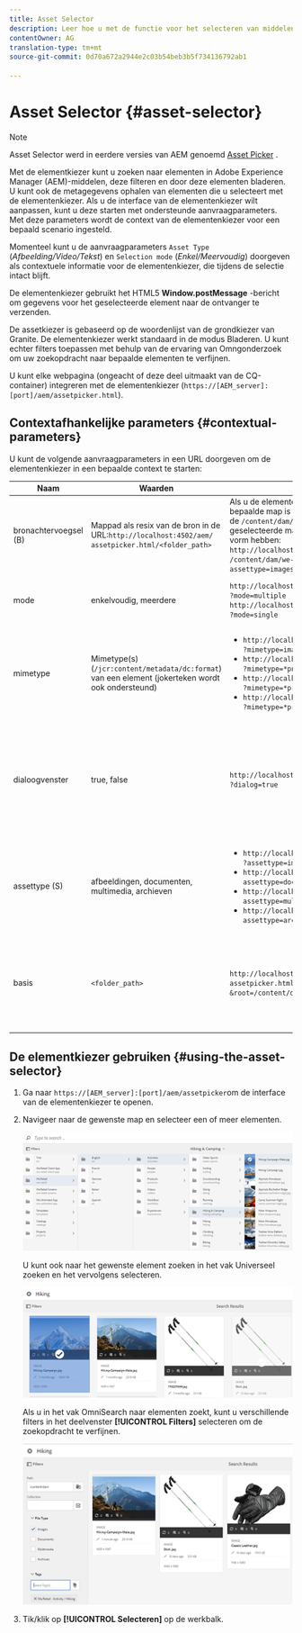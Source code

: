 ```yaml
---
title: Asset Selector
description: Leer hoe u met de functie voor het selecteren van middelen metagegevens voor elementen kunt zoeken, filteren, doorbladeren en ophalen in Adobe Experience Manager (AEM)-middelen. Leer ook hoe u de interface van de elementenkiezer kunt aanpassen.
contentOwner: AG
translation-type: tm+mt
source-git-commit: 0d70a672a2944e2c03b54beb3b5f734136792ab1

---
```



# Asset Selector {#asset-selector}

>[!NOTE]
>
>Asset Selector werd in eerdere versies van AEM genoemd [Asset Picker](https://helpx.adobe.com/experience-manager/6-2/assets/using/asset-picker.html) .

Met de elementkiezer kunt u zoeken naar elementen in Adobe Experience Manager (AEM)-middelen, deze filteren en door deze elementen bladeren. U kunt ook de metagegevens ophalen van elementen die u selecteert met de elementenkiezer. Als u de interface van de elementenkiezer wilt aanpassen, kunt u deze starten met ondersteunde aanvraagparameters. Met deze parameters wordt de context van de elementenkiezer voor een bepaald scenario ingesteld.

Momenteel kunt u de aanvraagparameters `Asset Type` (*Afbeelding/Video/Tekst*) en `Selection mode` (*Enkel/Meervoudig*) doorgeven als contextuele informatie voor de elementenkiezer, die tijdens de selectie intact blijft.

De elementenkiezer gebruikt het HTML5 **Window.postMessage** -bericht om gegevens voor het geselecteerde element naar de ontvanger te verzenden.

De assetkiezer is gebaseerd op de woordenlijst van de grondkiezer van Granite. De elementenkiezer werkt standaard in de modus Bladeren. U kunt echter filters toepassen met behulp van de ervaring van Omngonderzoek om uw zoekopdracht naar bepaalde elementen te verfijnen.

U kunt elke webpagina (ongeacht of deze deel uitmaakt van de CQ-container) integreren met de elementenkiezer (`https://[AEM_server]:[port]/aem/assetpicker.html`).

## Contextafhankelijke parameters {#contextual-parameters}

U kunt de volgende aanvraagparameters in een URL doorgeven om de elementenkiezer in een bepaalde context te starten:

| Naam | Waarden | Voorbeeld | Doel |
|---|---|---|---|
| bronachtervoegsel (B) | Mappad als resix van de bron in de URL:`http://localhost:4502/aem/`<br>`assetpicker.html/<folder_path>` | Als u de elementenkiezer wilt starten terwijl een bepaalde map is geselecteerd, bijvoorbeeld met de `/content/dam/we-retail/en/activities` geselecteerde map, moet de URL de volgende vorm hebben: `http://localhost:4502/aem/assetpicker.html`<br>`/content/dam/we-retail/en/activities?assettype=images` | Als u wilt dat een bepaalde map wordt geselecteerd wanneer de elementenkiezer wordt gestart, geeft u deze door als een bronachtervoegsel. |
| mode | enkelvoudig, meerdere | `http://localhost:4502/aem/assetpicker.html`<br>`?mode=multiple` <br> `http://localhost:4502/aem/assetpicker.html`<br>`?mode=single` | In meerdere modi kunt u meerdere elementen tegelijk selecteren met de elementkiezer. |
| mimetype | Mimetype(s) (`/jcr:content/metadata/dc:format`) van een element (jokerteken wordt ook ondersteund) | <ul><li>`http://localhost:4502/aem/assetpicker.html`<br>`?mimetype=image/png`</li>  <li>`http://localhost:4502/aem/assetpicker.html`<br>`?mimetype=*png`</li>  <li>`http://localhost:4502/aem/assetpicker.html`<br>`?mimetype=*presentation`</li>  <li>`http://localhost:4502/aem/assetpicker.html`<br>`?mimetype=*presentation&mimetype=*png`</li></ul> | Hiermee kunt u elementen filteren op basis van MIME-typen |
| dialoogvenster | true, false | `http://localhost:4502/aem/assetpicker.html`<br>`?dialog=true` | Gebruik deze parameters om de elementenkiezer te openen als granietdialoogvenster. Deze optie is alleen van toepassing wanneer u de elementenkiezer start via Granite Path Field en deze configureert als pickerSrc URL. |
| assettype (S) | afbeeldingen, documenten, multimedia, archieven | <ul><li>`http://localhost:4502/aem/assetpicker.html`<br>`?assettype=images`</li> <li>`http://localhost:4502/aem/assetpicker.html?assettype=documents`</li> <li>`http://localhost:4502/aem/assetpicker.html?assettype=multimedia`</li> <li>`http://localhost:4502/aem/assetpicker.html?assettype=archives`</li> | Gebruik deze optie om elementtypen te filteren op basis van de doorgegeven waarde. |
| basis | `<folder_path>` | `http://localhost:4502/aem/`<br>`assetpicker.html?assettype=images`<br>`&root=/content/dam/we-retail/en/activities` | Gebruik deze optie om de hoofdmap voor de elementenkiezer op te geven. In dit geval kunt u met de elementenkiezer alleen onderliggende elementen (direct/indirect) in de hoofdmap selecteren. |

## De elementkiezer gebruiken {#using-the-asset-selector}

1. Ga naar `https://[AEM_server]:[port]/aem/assetpicker`om de interface van de elementenkiezer te openen.
1. Navigeer naar de gewenste map en selecteer een of meer elementen.

   ![chlimage_1-441](assets/chlimage_1-441.png)

   U kunt ook naar het gewenste element zoeken in het vak Universeel zoeken en het vervolgens selecteren.

   ![chlimage_1-442](assets/chlimage_1-442.png)

   Als u in het vak OmniSearch naar elementen zoekt, kunt u verschillende filters in het deelvenster **[!UICONTROL Filters]** selecteren om de zoekopdracht te verfijnen.

   ![chlimage_1-443](assets/chlimage_1-443.png)

1. Tik/klik op **[!UICONTROL Selecteren]** op de werkbalk.
